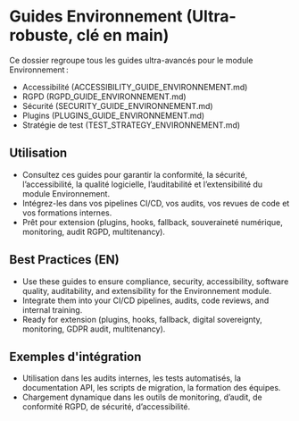 # Guides Environnement (Ultra-robuste, clé en main)

Ce dossier regroupe tous les guides ultra-avancés pour le module Environnement :
- Accessibilité (ACCESSIBILITY_GUIDE_ENVIRONNEMENT.md)
- RGPD (RGPD_GUIDE_ENVIRONNEMENT.md)
- Sécurité (SECURITY_GUIDE_ENVIRONNEMENT.md)
- Plugins (PLUGINS_GUIDE_ENVIRONNEMENT.md)
- Stratégie de test (TEST_STRATEGY_ENVIRONNEMENT.md)

## Utilisation
- Consultez ces guides pour garantir la conformité, la sécurité, l’accessibilité, la qualité logicielle, l’auditabilité et l’extensibilité du module Environnement.
- Intégrez-les dans vos pipelines CI/CD, vos audits, vos revues de code et vos formations internes.
- Prêt pour extension (plugins, hooks, fallback, souveraineté numérique, monitoring, audit RGPD, multitenancy).

## Best Practices (EN)
- Use these guides to ensure compliance, security, accessibility, software quality, auditability, and extensibility for the Environnement module.
- Integrate them into your CI/CD pipelines, audits, code reviews, and internal training.
- Ready for extension (plugins, hooks, fallback, digital sovereignty, monitoring, GDPR audit, multitenancy).

## Exemples d'intégration
- Utilisation dans les audits internes, les tests automatisés, la documentation API, les scripts de migration, la formation des équipes.
- Chargement dynamique dans les outils de monitoring, d’audit, de conformité RGPD, de sécurité, d’accessibilité.
